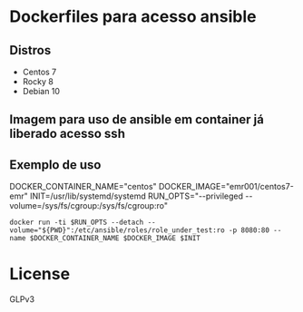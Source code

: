 # Dockerfiles para acesso ansible

## Distros
- Centos 7
- Rocky 8
- Debian 10

## Imagem para uso de ansible em container já liberado acesso ssh
## Exemplo de uso

DOCKER_CONTAINER_NAME="centos"
DOCKER_IMAGE="emr001/centos7-emr"
INIT=/usr/lib/systemd/systemd
RUN_OPTS="--privileged --volume=/sys/fs/cgroup:/sys/fs/cgroup:ro" 

```
docker run -ti $RUN_OPTS --detach --volume="${PWD}":/etc/ansible/roles/role_under_test:ro -p 8080:80 --name $DOCKER_CONTAINER_NAME $DOCKER_IMAGE $INIT
```
# License
GLPv3